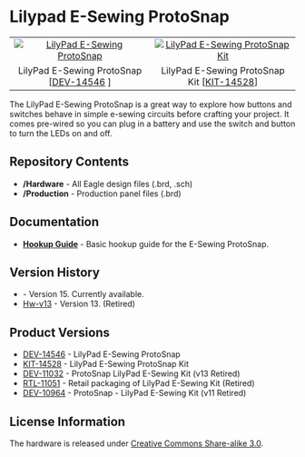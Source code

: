 Lilypad E-Sewing ProtoSnap
====================

<table class="table table-hover table-striped table-bordered">
  <tr>
   <td><center><a href="https://www.sparkfun.com/products/14546"><img src="https://cdn.sparkfun.com//assets/parts/1/2/6/7/3/14546-01.jpg" title="LilyPad E-Sewing ProtoSnap"></div></a></center></td>
   <td><center><a href="https://www.sparkfun.com/products/14528"><img src="https://cdn.sparkfun.com//assets/parts/1/2/6/1/2/14528-02.jpg" title="LilyPad E-Sewing ProtoSnap Kit"></div></a></center></td>
  </tr>
  <tr>
    <td><center> LilyPad E-Sewing ProtoSnap [<a href="https://www.sparkfun.com/products/14546">DEV-14546</a> ]</center></td>
    <td><center> LilyPad E-Sewing ProtoSnap Kit [<a href="https://www.sparkfun.com/products/14528">KIT-14528</a>]</center></td>
  </tr>
</table>

The LilyPad E-Sewing ProtoSnap is a great way to explore how buttons and switches behave in simple e-sewing circuits before crafting your project. It comes pre-wired so you can plug in a battery and use the switch and button to turn the LEDs on and off. 

Repository Contents
-------------------
* **/Hardware** - All Eagle design files (.brd, .sch)
* **/Production** - Production panel files (.brd)

Documentation
--------------
* **[Hookup Guide](https://www.sparkfun.com/tutorials/307)** - Basic hookup guide for the E-Sewing ProtoSnap.

Version History
---------------
* []() - Version 15. Currently available.
* [Hw-v13](https://github.com/sparkfun/LilyPad_E-Sewing_Kit/releases/tag/Hw-v13) - Version 13. (Retired)

Product Versions
----------------
* [DEV-14546](https://www.sparkfun.com/products/14546) - LilyPad E-Sewing ProtoSnap
* [KIT-14528](https://www.sparkfun.com/products/14528) - LilyPad E-Sewing ProtoSnap Kit
* [DEV-11032](https://www.sparkfun.com/products/11032) - ProtoSnap LilyPad E-Sewing Kit (v13 Retired)
* [RTL-11051](https://www.sparkfun.com/products/11051) - Retail packaging of LilyPad E-Sewing Kit (Retired)
* [DEV-10964](https://www.sparkfun.com/products/retired/10964) - ProtoSnap - LilyPad E-Sewing Kit (v11 Retired)

License Information
-------------------
The hardware is released under [Creative Commons Share-alike 3.0](http://creativecommons.org/licenses/by-sa/3.0/). 
